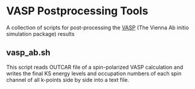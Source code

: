 # VASP Postprocessing Tools
A collection of scripts for post-processing the [VASP](https://www.vasp.at) (The Vienna Ab initio simulation package) results

## vasp_ab.sh
This script reads OUTCAR file of a spin-polarized VASP calculation and writes the final KS energy levels and occupation numbers of each spin channel of all k-points side by side into a text file.
